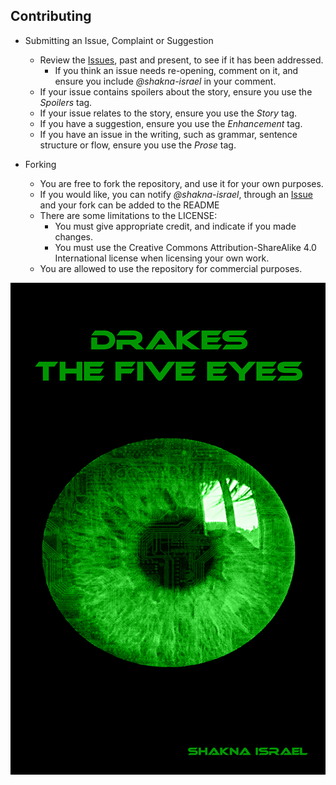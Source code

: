 ## Contributing

* Submitting an Issue, Complaint or Suggestion
    * Review the [Issues](https://github.com/shakna-israel/drakes-the-five-eyes/issues?q=is%3Aissue), past and present, to see if it has been addressed.
        * If you think an issue needs re-opening, comment on it, and ensure you include *@shakna-israel* in your comment.
    * If your issue contains spoilers about the story, ensure you use the *Spoilers* tag.
    * If your issue relates to the story, ensure you use the *Story* tag.
    * If you have a suggestion, ensure you use the *Enhancement* tag.
    * If you have an issue in the writing, such as grammar, sentence structure or flow, ensure you use the *Prose* tag.

* Forking
    * You are free to fork the repository, and use it for your own purposes.
    * If you would like, you can notify *@shakna-israel*, through an [Issue](https://github.com/shakna-israel/drakes-the-five-eyes/issues) and your fork can be added to the README
    * There are some limitations to the LICENSE:
        * You must give appropriate credit, and indicate if you made changes.
        * You must use the Creative Commons Attribution-ShareAlike 4.0 International license when licensing your own work.
    * You are allowed to use the repository for commercial purposes.

![Front cover](img/frontCover.jpg)
